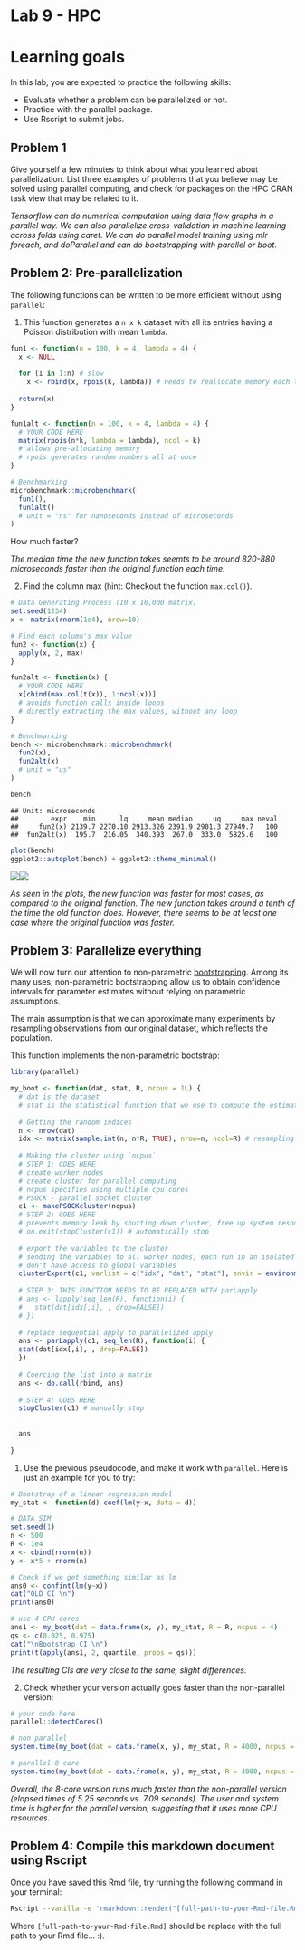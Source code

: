 Lab 9 - HPC
================

# Learning goals

In this lab, you are expected to practice the following skills:

- Evaluate whether a problem can be parallelized or not.
- Practice with the parallel package.
- Use Rscript to submit jobs.

## Problem 1

Give yourself a few minutes to think about what you learned about
parallelization. List three examples of problems that you believe may be
solved using parallel computing, and check for packages on the HPC CRAN
task view that may be related to it.

*Tensorflow can do numerical computation using data flow graphs in a
parallel way. We can also parallelize cross-validation in machine
learning across folds using caret. We can do parallel model training
using mlr foreach, and doParallel and can do bootstrapping with parallel
or boot.*

## Problem 2: Pre-parallelization

The following functions can be written to be more efficient without
using `parallel`:

1.  This function generates a `n x k` dataset with all its entries
    having a Poisson distribution with mean `lambda`.

``` r
fun1 <- function(n = 100, k = 4, lambda = 4) {
  x <- NULL
  
  for (i in 1:n) # slow
    x <- rbind(x, rpois(k, lambda)) # needs to reallocate memory each time
  
  return(x)
}

fun1alt <- function(n = 100, k = 4, lambda = 4) {
  # YOUR CODE HERE
  matrix(rpois(n*k, lambda = lambda), ncol = k)
  # allows pre-allocating memory
  # rpois generates random numbers all at once
}

# Benchmarking
microbenchmark::microbenchmark(
  fun1(),
  fun1alt()
  # unit = "ns" for nanoseconds instead of microseconds
)
```

How much faster?

*The median time the new function takes seemts to be around 820-880
microseconds faster than the original function each time.*

2.  Find the column max (hint: Checkout the function `max.col()`).

``` r
# Data Generating Process (10 x 10,000 matrix)
set.seed(1234)
x <- matrix(rnorm(1e4), nrow=10)

# Find each column's max value
fun2 <- function(x) {
  apply(x, 2, max)
}

fun2alt <- function(x) {
  # YOUR CODE HERE
  x[cbind(max.col(t(x)), 1:ncol(x))]
  # avoids function calls inside loops
  # directly extracting the max values, without any loop
}

# Benchmarking
bench <- microbenchmark::microbenchmark(
  fun2(x),
  fun2alt(x)
  # unit = "us"
)
```

``` r
bench
```

    ## Unit: microseconds
    ##        expr    min      lq     mean median     uq     max neval
    ##     fun2(x) 2139.7 2270.10 2913.326 2391.9 2901.3 27949.7   100
    ##  fun2alt(x)  195.7  216.05  340.393  267.0  333.0  5825.6   100

``` r
plot(bench)
ggplot2::autoplot(bench) + ggplot2::theme_minimal()
```

![](lab09-hpc_files/figure-gfm/unnamed-chunk-2-1.png)<!-- -->![](lab09-hpc_files/figure-gfm/unnamed-chunk-2-2.png)<!-- -->

*As seen in the plots, the new function was faster for most cases, as
compared to the original function. The new function takes around a tenth
of the time the old function does. However, there seems to be at least
one case where the original function was faster.*

## Problem 3: Parallelize everything

We will now turn our attention to non-parametric
[bootstrapping](https://en.wikipedia.org/wiki/Bootstrapping_(statistics)).
Among its many uses, non-parametric bootstrapping allow us to obtain
confidence intervals for parameter estimates without relying on
parametric assumptions.

The main assumption is that we can approximate many experiments by
resampling observations from our original dataset, which reflects the
population.

This function implements the non-parametric bootstrap:

``` r
library(parallel)

my_boot <- function(dat, stat, R, ncpus = 1L) {
  # dat is the dataset
  # stat is the statistical function that we use to compute the estimates
  
  # Getting the random indices
  n <- nrow(dat)
  idx <- matrix(sample.int(n, n*R, TRUE), nrow=n, ncol=R) # resampling indices for bootstrapping
 
  # Making the cluster using `ncpus`
  # STEP 1: GOES HERE
  # create worker nodes
  # create cluster for parallel computing
  # ncpus specifies using multiple cpu cores
  # PSOCK - parallel socket cluster
  c1 <- makePSOCKcluster(ncpus)
  # STEP 2: GOES HERE
  # prevents memory leak by shutting down cluster, free up system resources
  # on.exit(stopCluster(c1)) # automatically stop
  
  # export the variables to the cluster
  # sending the variables to all worker nodes, each run in an isolated environment,
  # don't have access to global variables
  clusterExport(c1, varlist = c("idx", "dat", "stat"), envir = environment())
  
  # STEP 3: THIS FUNCTION NEEDS TO BE REPLACED WITH parLapply
  # ans <- lapply(seq_len(R), function(i) {
  #   stat(dat[idx[,i], , drop=FALSE])
  # })
  
  # replace sequential apply to parallelized apply
  ans <- parLapply(c1, seq_len(R), function(i) {
  stat(dat[idx[,i], , drop=FALSE])
  })
  
  # Coercing the list into a matrix
  ans <- do.call(rbind, ans)
  
  # STEP 4: GOES HERE
  stopCluster(c1) # manually stop
  
  
  ans
  
}
```

1.  Use the previous pseudocode, and make it work with `parallel`. Here
    is just an example for you to try:

``` r
# Bootstrap of a linear regression model
my_stat <- function(d) coef(lm(y~x, data = d))

# DATA SIM
set.seed(1)
n <- 500 
R <- 1e4
x <- cbind(rnorm(n)) 
y <- x*5 + rnorm(n)

# Check if we get something similar as lm
ans0 <- confint(lm(y~x))
cat("OLD CI \n")
print(ans0)

# use 4 CPU cores
ans1 <- my_boot(dat = data.frame(x, y), my_stat, R = R, ncpus = 4) 
qs <- c(0.025, 0.975)
cat("\nBootstrap CI \n")
print(t(apply(ans1, 2, quantile, probs = qs)))
```

*The resulting CIs are very close to the same, slight differences.*

2.  Check whether your version actually goes faster than the
    non-parallel version:

``` r
# your code here
parallel::detectCores()

# non parallel
system.time(my_boot(dat = data.frame(x, y), my_stat, R = 4000, ncpus = 1L))

# parallel 8 core
system.time(my_boot(dat = data.frame(x, y), my_stat, R = 4000, ncpus = 8L))
```

*Overall, the 8-core version runs much faster than the non-parallel
version (elapsed times of 5.25 seconds vs. 7.09 seconds). The user and
system time is higher for the parallel version, suggesting that it uses
more CPU resources.*

## Problem 4: Compile this markdown document using Rscript

Once you have saved this Rmd file, try running the following command in
your terminal:

``` bash
Rscript --vanilla -e 'rmarkdown::render("[full-path-to-your-Rmd-file.Rmd]")' &
```

Where `[full-path-to-your-Rmd-file.Rmd]` should be replace with the full
path to your Rmd file… :).
